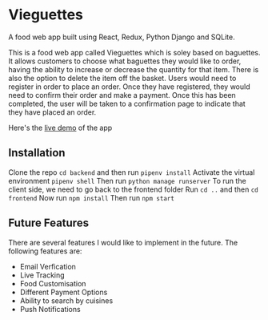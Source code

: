 # Vieguettes

A food web app built using React, Redux, Python Django and SQLite.

This is a food web app called Vieguettes which is soley based on baguettes. It allows customers to choose what baguettes they would like to order, having the ability to increase or decrease the quantity for that item. There is also the option to delete the item off the basket.
Users would need to register in order to place an order.
Once they have registered, they would need to confirm their order and make a payment.
Once this has been completed, the user will be taken to a confirmation page to indicate that they have placed an order.

Here's the [live demo](https://vieguettes.netlify.app/) of the app

## Installation

Clone the repo
`cd backend` and then run `pipenv install`
Activate the virtual environment `pipenv shell`
Then run `python manage runserver`
To run the client side, we need to go back to the frontend folder
Run `cd ..` and then `cd frontend`
Now run `npm install`
Then run `npm start`

## Future Features

There are several features I would like to implement in the future. The following features are:

- Email Verfication
- Live Tracking
- Food Customisation
- Different Payment Options
- Ability to search by cuisines
- Push Notifications
